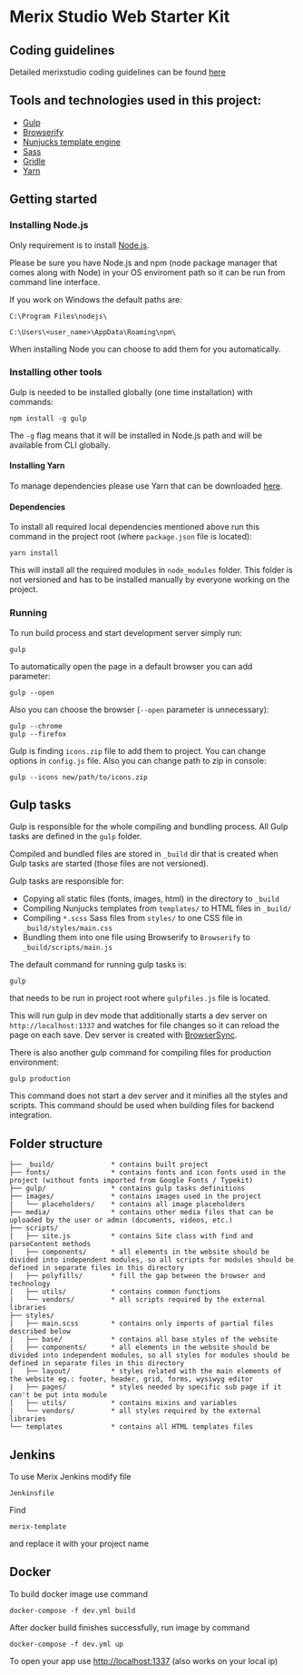 # Merix Studio Web Starter Kit

## Coding guidelines
Detailed merixstudio coding guidelines can be found [here](http://coding-guidelines.next.mrx.gd/)

## Tools and technologies used in this project:

- [Gulp](http://gulpjs.com/)
- [Browserify](http://browserify.org/)
- [Nunjucks template engine](https://mozilla.github.io/nunjucks/)
- [Sass](http://sass-lang.com/)
- [Gridle](http://gridle.org/)
- [Yarn](https://yarnpkg.com/lang/en/)

## Getting started

### Installing Node.js

Only requirement is to install [Node.js](https://nodejs.org/).

Please be sure you have Node.js and npm (node package manager that comes along with Node) in your OS enviroment path so it can be run from command line interface.

If you work on Windows the default paths are:

`C:\Program Files\nodejs\`

`C:\Users\<user_name>\AppData\Roaming\npm\`

When installing Node you can choose to add them for you automatically.

### Installing other tools

Gulp is needed to be installed globally (one time installation) with commands:

```
npm install -g gulp
```

The `-g` flag means that it will be installed in Node.js path and will be available from CLI globally.

#### Installing Yarn

To manage dependencies please use Yarn that can be downloaded [here](https://yarnpkg.com/lang/en/).

#### Dependencies

To install all required local dependencies mentioned above run this command in the project root (where `package.json` file is located):

```
yarn install
```

This will install all the required modules in `node_modules` folder. This folder is not versioned and has to be installed manually by everyone working on the project.

### Running

To run build process and start development server simply run:

```
gulp
```

To automatically open the page in a default browser you can add parameter:

```
gulp --open
```

Also you can choose the browser (`--open` parameter is unnecessary):

```
gulp --chrome
gulp --firefox
```

Gulp is finding `icons.zip` file to add them to project. You can change options in `config.js` file. Also you can change path to zip in console:

```
gulp --icons new/path/to/icons.zip
```

## Gulp tasks

Gulp is responsible for the whole compiling and bundling process. All Gulp tasks are defined in the `gulp` folder.

Compiled and bundled files are stored in `_build` dir that is created when Gulp tasks are started (those files are not versioned).

Gulp tasks are responsible for:

- Copying all static files (fonts, images, html) in the directory to `_build`
- Compiling Nunjucks templates from `templates/` to HTML files in `_build/`
- Compiling `*.scss` Sass files from `styles/` to one CSS file in `_build/styles/main.css`
- Bundling them into one file using Browserify to `Browserify` to `_build/scripts/main.js`

The default command for running gulp tasks is:

```
gulp
```

that needs to be run in project root where `gulpfiles.js` file is located.

This will run gulp in dev mode that additionally starts a dev server on `http://localhost:1337` and watches for file changes so it can reload the page on each save. Dev server is created with [BrowserSync](https://www.browsersync.io/).

There is also another gulp command for compiling files for production environment:

```
gulp production
```

This command does not start a dev server and it minifies all the styles and scripts. This command should be used when building files for backend integration.

## Folder structure

```
├── _build/              * contains built project
├── fonts/               * contains fonts and icon fonts used in the project (without fonts imported from Google Fonts / Typekit)
├── gulp/                * contains gulp tasks definitions
├── images/              * contains images used in the project
|   └── placeholders/    * contains all image placeholders
├── media/               * contains other media files that can be uploaded by the user or admin (documents, videos, etc.)
├── scripts/
|   ├── site.js          * contains Site class with find and parseContent methods
|   ├── components/      * all elements in the website should be divided into independent modules, so all scripts for modules should be defined in separate files in this directory
|   ├── polyfills/       * fill the gap between the browser and technology
|   ├── utils/           * contains common functions
|   └── vendors/         * all scripts required by the external libraries
├── styles/
|   ├── main.scss        * contains only imports of partial files described below
|   ├── base/            * contains all base styles of the website
|   ├── components/      * all elements in the website should be divided into independent modules, so all styles for modules should be defined in separate files in this directory
|   ├── layout/          * styles related with the main elements of the website eg.: footer, header, grid, forms, wysiwyg editor
|   ├── pages/           * styles needed by specific sub page if it can't be put into module
|   ├── utils/           * contains mixins and variables
|   └── vendors/         * all styles required by the external libraries
└── templates            * contains all HTML templates files
```

## Jenkins
To use Merix Jenkins modify file
```
Jenkinsfile
```
Find
```
merix-template
```
and replace it with your project name

## Docker
To build docker image use command
```
docker-compose -f dev.yml build
```
After docker build finishes successfully, run image by command
```
docker-compose -f dev.yml up
```
To open your app use [http://localhost:1337](http://localhost:1337) (also works on your local ip)
